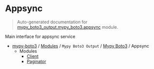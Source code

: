 # Appsync

> Auto-generated documentation for [mypy_boto3_output.mypy_boto3.appsync](https://github.com/vemel/mypy_boto3/blob/master/mypy_boto3_output/mypy_boto3/appsync/__init__.py) module.

Main interface for appsync service

- [mypy-boto3](../../../README.md#mypy_boto3) / [Modules](../../../MODULES.md#mypy-boto3-modules) / `Mypy Boto3 Output` / [Mypy Boto3](../index.md#mypy-boto3) / Appsync
    - Modules
        - [Client](client.md#client)
        - [Paginator](paginator.md#paginator)
